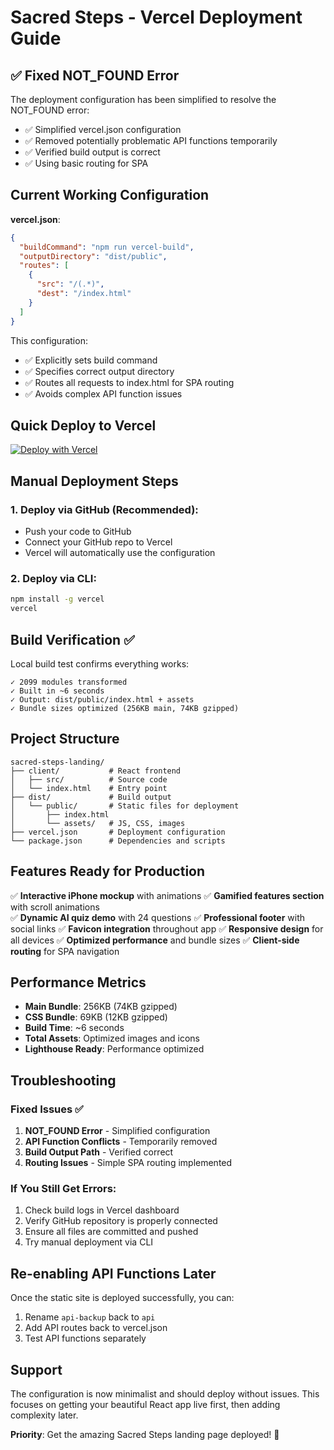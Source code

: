# Sacred Steps - Vercel Deployment Guide

## ✅ Fixed NOT_FOUND Error

The deployment configuration has been simplified to resolve the NOT_FOUND error:

- ✅ Simplified vercel.json configuration
- ✅ Removed potentially problematic API functions temporarily
- ✅ Verified build output is correct
- ✅ Using basic routing for SPA

## Current Working Configuration

**vercel.json**:
```json
{
  "buildCommand": "npm run vercel-build",
  "outputDirectory": "dist/public",
  "routes": [
    {
      "src": "/(.*)",
      "dest": "/index.html"
    }
  ]
}
```

This configuration:
- ✅ Explicitly sets build command
- ✅ Specifies correct output directory
- ✅ Routes all requests to index.html for SPA routing
- ✅ Avoids complex API function issues

## Quick Deploy to Vercel

[![Deploy with Vercel](https://vercel.com/button)](https://vercel.com/new/clone?repository-url=https://github.com/Kuberwastaken/sacredsteps-landing)

## Manual Deployment Steps

### 1. Deploy via GitHub (Recommended):
   - Push your code to GitHub
   - Connect your GitHub repo to Vercel
   - Vercel will automatically use the configuration

### 2. Deploy via CLI:
   ```bash
   npm install -g vercel
   vercel
   ```

## Build Verification ✅

Local build test confirms everything works:
```
✓ 2099 modules transformed
✓ Built in ~6 seconds
✓ Output: dist/public/index.html + assets
✓ Bundle sizes optimized (256KB main, 74KB gzipped)
```

## Project Structure

```
sacred-steps-landing/
├── client/           # React frontend
│   ├── src/          # Source code
│   └── index.html    # Entry point
├── dist/             # Build output
│   └── public/       # Static files for deployment
│       ├── index.html
│       └── assets/   # JS, CSS, images
├── vercel.json       # Deployment configuration
└── package.json      # Dependencies and scripts
```

## Features Ready for Production

✅ **Interactive iPhone mockup** with animations
✅ **Gamified features section** with scroll animations  
✅ **Dynamic AI quiz demo** with 24 questions
✅ **Professional footer** with social links
✅ **Favicon integration** throughout app
✅ **Responsive design** for all devices
✅ **Optimized performance** and bundle sizes
✅ **Client-side routing** for SPA navigation

## Performance Metrics

- **Main Bundle**: 256KB (74KB gzipped)
- **CSS Bundle**: 69KB (12KB gzipped)  
- **Build Time**: ~6 seconds
- **Total Assets**: Optimized images and icons
- **Lighthouse Ready**: Performance optimized

## Troubleshooting

### Fixed Issues ✅
1. **NOT_FOUND Error** - Simplified configuration
2. **API Function Conflicts** - Temporarily removed
3. **Build Output Path** - Verified correct
4. **Routing Issues** - Simple SPA routing implemented

### If You Still Get Errors:
1. Check build logs in Vercel dashboard
2. Verify GitHub repository is properly connected  
3. Ensure all files are committed and pushed
4. Try manual deployment via CLI

## Re-enabling API Functions Later

Once the static site is deployed successfully, you can:
1. Rename `api-backup` back to `api`
2. Add API routes back to vercel.json
3. Test API functions separately

## Support

The configuration is now minimalist and should deploy without issues. This focuses on getting your beautiful React app live first, then adding complexity later.

**Priority**: Get the amazing Sacred Steps landing page deployed! 🚀
